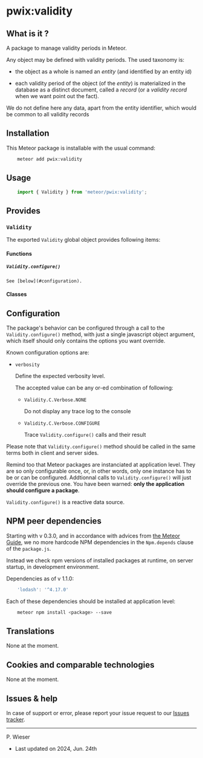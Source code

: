 # pwix:validity

## What is it ?

A package to manage validity periods in Meteor.

Any object may be defined with validity periods. The used taxonomy is:

- the object as a whole is named an *entity* (and identified by an entity id)

- each validity period of the object (of the *entity*) is materialized in the database as a distinct document, called a *record* (or a *validity record* when we want point out the fact).

We do not define here any data, apart from the entity identifier, which would be common to all validity records

## Installation

This Meteor package is installable with the usual command:

```sh
    meteor add pwix:validity
```

## Usage

```js
    import { Validity } from 'meteor/pwix:validity';
```

## Provides

### `Validity`

The exported `Validity` global object provides following items:

#### Functions

##### `Validity.configure()`

    See [below](#configuration).

#### Classes

## Configuration

The package's behavior can be configured through a call to the `Validity.configure()` method, with just a single javascript object argument, which itself should only contains the options you want override.

Known configuration options are:

- `verbosity`

    Define the expected verbosity level.

    The accepted value can be any or-ed combination of following:

    - `Validity.C.Verbose.NONE`

        Do not display any trace log to the console

    - `Validity.C.Verbose.CONFIGURE`

        Trace `Validity.configure()` calls and their result

Please note that `Validity.configure()` method should be called in the same terms both in client and server sides.

Remind too that Meteor packages are instanciated at application level. They are so only configurable once, or, in other words, only one instance has to be or can be configured. Addtionnal calls to `Validity.configure()` will just override the previous one. You have been warned: **only the application should configure a package**.

`Validity.configure()` is a reactive data source.

## NPM peer dependencies

Starting with v 0.3.0, and in accordance with advices from [the Meteor Guide](https://guide.meteor.com/writing-atmosphere-packages.html#peer-npm-dependencies), we no more hardcode NPM dependencies in the `Npm.depends` clause of the `package.js`.

Instead we check npm versions of installed packages at runtime, on server startup, in development environment.

Dependencies as of v 1.1.0:

```js
    'lodash': '^4.17.0'
```

Each of these dependencies should be installed at application level:

```sh
    meteor npm install <package> --save
```

## Translations

None at the moment.

## Cookies and comparable technologies

None at the moment.

## Issues & help

In case of support or error, please report your issue request to our [Issues tracker](https://github.com/trychlos/pwix-validity/issues).

---
P. Wieser
- Last updated on 2024, Jun. 24th
